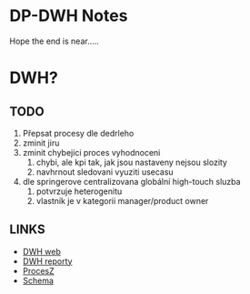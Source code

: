 # DP-DWH Notes
Hope the end is near.....

# DWH?
   ## TODO
   1. Přepsat procesy dle dedrleho
   1. zminit jiru
   1. zminit chybejici proces vyhodnoceni
      1. chybi, ale kpi tak, jak jsou nastaveny nejsou slozity
      1. navhrnout sledovani vyuziti usecasu
   1. dle springerove centralizovana globální high-touch sluzba
      1. potvrzuje heterogenitu
      1. vlastník je v kategorii manager/product owner



## LINKS
- [DWH web](https://it.muni.cz/sluzby/datovy-sklad-na-mu)
- [DWH reporty](https://it.muni.cz/sluzby/datovy-sklad-na-mu/reportovaci-portal-mu)
- [ProcesZ](https://ucnmuni-my.sharepoint.com/:w:/g/personal/215559_muni_cz/EXu35BtgFOFLlQ5oFOOJZBcBbbXDs9CjSEvT64PxbS90CA?email=527565%40muni.cz&e=4%3AxU94gu&fromShare=true&at=9)
- [Schema](Schema.md)
